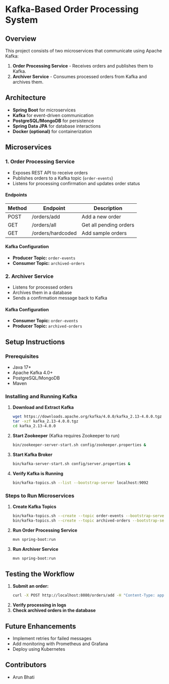# Kafka-Based Order Processing System

## Overview
This project consists of two microservices that communicate using Apache Kafka:
1. **Order Processing Service** - Receives orders and publishes them to Kafka.
2. **Archiver Service** - Consumes processed orders from Kafka and archives them.

## Architecture
- **Spring Boot** for microservices
- **Kafka** for event-driven communication
- **PostgreSQL/MongoDB** for persistence
- **Spring Data JPA** for database interactions
- **Docker (optional)** for containerization

## Microservices

### 1. Order Processing Service
- Exposes REST API to receive orders
- Publishes orders to a Kafka topic (`order-events`)
- Listens for processing confirmation and updates order status

#### Endpoints
| Method | Endpoint         | Description              |
|--------|----------------|--------------------------|
| POST   | /orders/add    | Add a new order         |
| GET    | /orders/all    | Get all pending orders  |
| GET    | /orders/hardcoded | Add sample orders |

#### Kafka Configuration
- **Producer Topic:** `order-events`
- **Consumer Topic:** `archived-orders`

### 2. Archiver Service
- Listens for processed orders
- Archives them in a database
- Sends a confirmation message back to Kafka

#### Kafka Configuration
- **Consumer Topic:** `order-events`
- **Producer Topic:** `archived-orders`

## Setup Instructions

### Prerequisites
- Java 17+
- Apache Kafka 4.0+
- PostgreSQL/MongoDB
- Maven

### Installing and Running Kafka
1. **Download and Extract Kafka**
   ```sh
   wget https://downloads.apache.org/kafka/4.0.0/kafka_2.13-4.0.0.tgz
   tar -xzf kafka_2.13-4.0.0.tgz
   cd kafka_2.13-4.0.0
   ```
2. **Start Zookeeper** (Kafka requires Zookeeper to run)
   ```sh
   bin/zookeeper-server-start.sh config/zookeeper.properties &
   ```
3. **Start Kafka Broker**
   ```sh
   bin/kafka-server-start.sh config/server.properties &
   ```
4. **Verify Kafka is Running**
   ```sh
   bin/kafka-topics.sh --list --bootstrap-server localhost:9092
   ```

### Steps to Run Microservices
1. **Create Kafka Topics**
   ```sh
   bin/kafka-topics.sh --create --topic order-events --bootstrap-server localhost:9092 --partitions 3 --replication-factor 1
   bin/kafka-topics.sh --create --topic archived-orders --bootstrap-server localhost:9092 --partitions 3 --replication-factor 1
   ```
2. **Run Order Processing Service**
   ```sh
   mvn spring-boot:run
   ```
3. **Run Archiver Service**
   ```sh
   mvn spring-boot:run
   ```

## Testing the Workflow
1. **Submit an order:**
   ```sh
   curl -X POST http://localhost:8080/orders/add -H "Content-Type: application/json" -d '{"orderName": "Laptop"}'
   ```
2. **Verify processing in logs**
3. **Check archived orders in the database**

## Future Enhancements
- Implement retries for failed messages
- Add monitoring with Prometheus and Grafana
- Deploy using Kubernetes

## Contributors
- Arun Bhati
